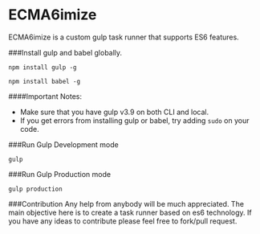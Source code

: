 # ECMA6imize
ECMA6imize is a custom gulp task runner that supports ES6 features.

###Install gulp and babel globally.
```
npm install gulp -g
```
```
npm install babel -g
```
####Important Notes:
- Make sure that you have gulp v3.9 on both CLI and local.
- If you get errors from installing gulp or babel, try adding `sudo` on your code.

###Run Gulp Development mode
```
gulp
```
###Run Gulp Production mode
```
gulp production
```

###Contribution
Any help from anybody will be much appreciated. The main objective here is to create a task runner based on es6 technology. If you have any ideas to contribute please feel free to fork/pull request.
